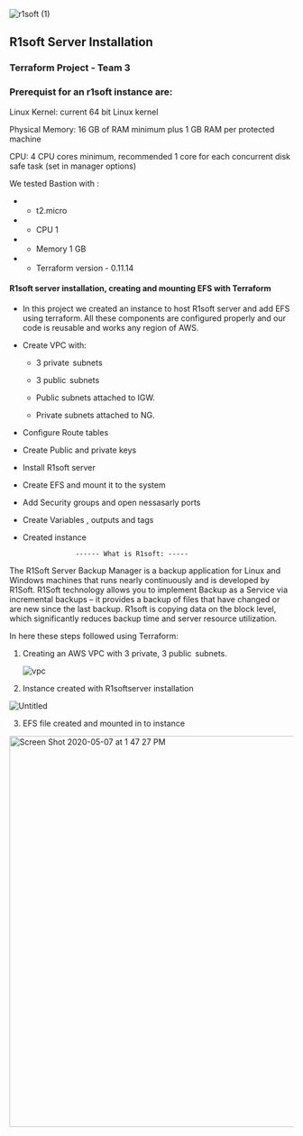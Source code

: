 ![r1soft (1)](https://user-images.githubusercontent.com/63433671/81338592-82010d80-9072-11ea-85a5-cdb4ecd7608d.jpg)

## **R1soft Server Installation**
                          
                          
                          
                          
                          
                          
                          
### Terraform Project - Team 3

### Prerequist for an r1soft instance are:

Linux Kernel: 	current 64 bit Linux kernel 

Physical Memory:  	16 GB of RAM minimum plus 1 GB RAM per protected machine

CPU:          4 CPU cores minimum, recommended 1 core for each concurrent disk safe task (set in manager options)



We tested Bastion with  :
-  - t2.micro 
-  - CPU 1
- - Memory 1 GB
-  - Terraform version - 0.11.14




#### R1soft server installation, creating and mounting EFS with Terraform

 * In this project we created an instance to host R1soft server and add EFS using terraform. All these components are configured properly and our code is reusable and works any region of AWS.

*  Create VPC with:
    - 3 private  subnets
    - 3 public   subnets

    - Public subnets attached to IGW.  

    - Private subnets attached to NG.  

* Configure Route tables 
 
* Create Public and private keys 

* Install R1soft server

* Create EFS and mount it to the system

* Add Security groups and open nessasarly ports

* Create Variables , outputs and tags

* Created instance


 


                   ------ What is R1soft: -----
 
 The R1Soft Server Backup Manager is a backup application for Linux and Windows machines that runs nearly continuously and is developed by R1Soft. R1Soft technology allows you to implement Backup as a Service via incremental backups – it provides a backup of files that have changed or are new since the last backup. R1soft is copying data on the block level, which significantly reduces backup time and server resource utilization.



In here these steps followed using Terraform: 

1. Creating an AWS VPC  with 3 private, 3 public  subnets.

   ![vpc](https://user-images.githubusercontent.com/63433671/81337892-5f222980-9071-11ea-850a-628bf0540e01.png)


2. Instance created with R1softserver installation 

![Untitled](https://user-images.githubusercontent.com/63433671/81338832-dc01d300-9072-11ea-86b5-989458b62e6c.png)


3. EFS file created and mounted in to instance


<img width="694" alt="Screen Shot 2020-05-07 at 1 47 27 PM" src="https://user-images.githubusercontent.com/63433671/81339000-22573200-9073-11ea-97c6-5557cbebcdbf.png">

 

